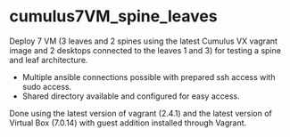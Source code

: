 # cumulus7VM_spine_leaves
Deploy 7 VM (3 leaves and 2 spines using the latest Cumulus VX vagrant image and 2 desktops connected to the leaves 1 and 3) for testing a spine and leaf architecture.

* Multiple ansible connections possible with prepared ssh access with sudo access.
* Shared directory available and configured for easy access.

Done using the latest version of vagrant (2.4.1) and the latest version of Virtual Box (7.0.14) with guest addition installed through Vagrant.

